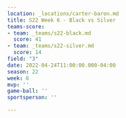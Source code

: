 ```yaml
---
location: _locations/carter-baron.md
title: S22 Week 6 - Black vs Silver
teams-score:
- team: _teams/s22-black.md
  score: 41
- team: _teams/s22-silver.md
  score: 14
field: "3"
date: 2022-04-24T11:00:00.000-04:00
season: 22
week: 6
mvp: ''
game-ball: ''
sportsperson: ''

---
```

